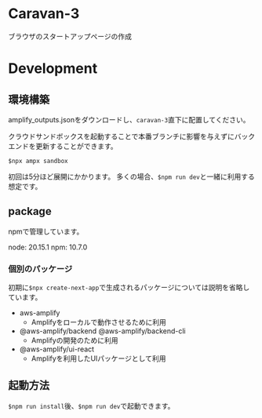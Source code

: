 # Caravan-3

ブラウザのスタートアップページの作成

# Development

## 環境構築

amplify_outputs.jsonをダウンロードし、`caravan-3`直下に配置してください。

クラウドサンドボックスを起動することで本番ブランチに影響を与えずにバックエンドを更新することができます。

`$npx ampx sandbox`

初回は5分ほど展開にかかります。
多くの場合、`$npm run dev`と一緒に利用する想定です。

## package

npmで管理しています。

node: 20.15.1
npm: 10.7.0

### 個別のパッケージ

初期に`$npx create-next-app`で生成されるパッケージについては説明を省略しています。

- aws-amplify
  - Amplifyをローカルで動作させるために利用
- @aws-amplify/backend @aws-amplify/backend-cli
  - Amplifyの開発のために利用
- @aws-amplify/ui-react
  - Amplifyを利用したUIパッケージとして利用

## 起動方法

`$npm run install`後、`$npm run dev`で起動できます。
